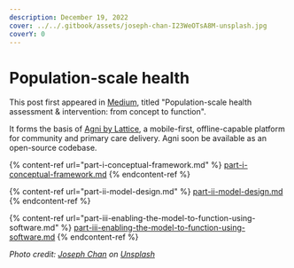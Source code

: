 ```yaml
---
description: December 19, 2022
cover: ../../.gitbook/assets/joseph-chan-I23WeOTsA8M-unsplash.jpg
coverY: 0
---
```


# Population-scale health

This post first appeared in [Medium](https://medium.com/lattice-what-is/population-scale-health-assessment-intervention-from-concept-to-function-ece418cf3942), titled "Population-scale health assessment & intervention: from concept to function".&#x20;

It forms the basis of [Agni by Lattice](https://agni.thelattice.in), a mobile-first, offline-capable platform for community and primary care delivery. Agni soon be available as an open-source codebase.&#x20;

{% content-ref url="part-i-conceptual-framework.md" %}
[part-i-conceptual-framework.md](part-i-conceptual-framework.md)
{% endcontent-ref %}

{% content-ref url="part-ii-model-design.md" %}
[part-ii-model-design.md](part-ii-model-design.md)
{% endcontent-ref %}

{% content-ref url="part-iii-enabling-the-model-to-function-using-software.md" %}
[part-iii-enabling-the-model-to-function-using-software.md](part-iii-enabling-the-model-to-function-using-software.md)
{% endcontent-ref %}

_Photo credit:_ [_Joseph Chan_](https://unsplash.com/@yulokchan?utm_content=creditCopyText\&utm_medium=referral\&utm_source=unsplash) _on_ [_Unsplash_](https://unsplash.com/photos/aerial-photography-of-four-cars-surrounded-with-people-I23WeOTsA8M?utm_content=creditCopyText\&utm_medium=referral\&utm_source=unsplash)
